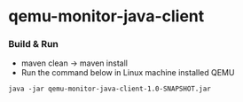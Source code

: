 # qemu-monitor-java-client

### Build & Run
- maven clean -> maven install
- Run the command below in Linux machine installed QEMU
```shell
java -jar qemu-monitor-java-client-1.0-SNAPSHOT.jar
```